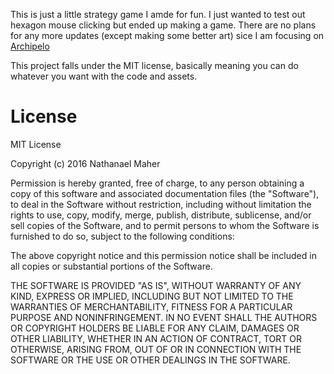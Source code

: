 This is just a little strategy game I amde for fun. I just wanted to test out hexagon mouse clicking but ended up making a game. There are no plans for any more updates (except making some better art) sice I am focusing on <a href="http:github.com/vedi0boy/ArchipeloClient/">Archipelo</a>

This project falls under the MIT license, basically meaning you can do whatever you want with the code and assets.

# License
MIT License

Copyright (c) 2016 Nathanael Maher

Permission is hereby granted, free of charge, to any person obtaining a copy
of this software and associated documentation files (the "Software"), to deal
in the Software without restriction, including without limitation the rights
to use, copy, modify, merge, publish, distribute, sublicense, and/or sell
copies of the Software, and to permit persons to whom the Software is
furnished to do so, subject to the following conditions:

The above copyright notice and this permission notice shall be included in all
copies or substantial portions of the Software.

THE SOFTWARE IS PROVIDED "AS IS", WITHOUT WARRANTY OF ANY KIND, EXPRESS OR
IMPLIED, INCLUDING BUT NOT LIMITED TO THE WARRANTIES OF MERCHANTABILITY,
FITNESS FOR A PARTICULAR PURPOSE AND NONINFRINGEMENT. IN NO EVENT SHALL THE
AUTHORS OR COPYRIGHT HOLDERS BE LIABLE FOR ANY CLAIM, DAMAGES OR OTHER
LIABILITY, WHETHER IN AN ACTION OF CONTRACT, TORT OR OTHERWISE, ARISING FROM,
OUT OF OR IN CONNECTION WITH THE SOFTWARE OR THE USE OR OTHER DEALINGS IN THE
SOFTWARE.
